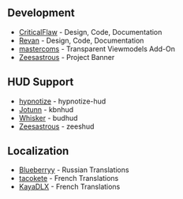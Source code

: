 ## Development
* [CriticalFlaw](https://github.com/CriticalFlaw) - Design, Code, Documentation
* [Revan](https://github.com/cooolbros) - Design, Code, Documentation
* [mastercoms](https://github.com/mastercoms) - Transparent Viewmodels Add-On
* [Zeesastrous](https://github.com/Zeesastrous) - Project Banner

## HUD Support
* [hypnotize](https://github.com/Hypnootize) - hypnotize-hud
* [Jotunn](https://github.com/Jotunn) - kbnhud
* [Whisker](https://github.com/rbjaxter) - budhud
* [Zeesastrous](https://github.com/Zeesastrous) - zeeshud

## Localization
* [Blueberryy](https://github.com/Blueberryy) - Russian Translations
* [tacokete](https://github.com/tacokete) - French Translations
* [KayaDLX](https://github.com/KayaDLX) - French Translations

